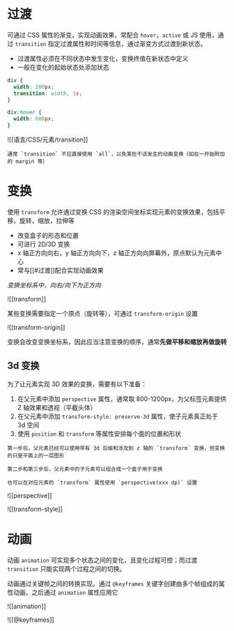 # 过渡

可通过 CSS 属性的渐变，实现动画效果，常配合 `hover`，`active` 或 JS 使用，通过 `transition` 指定过渡属性和时间等信息，通过渐变方式过渡到新状态。
- 过渡属性必须在不同状态中发生变化，变换终值在新状态中定义
- 一般在变化的起始状态处添加状态
```CSS
div {
  width: 200px;
  transition: width, 1s;
}

div:hover {
  width: 600px;
}
```

![[语言/CSS/元素/transition]]

```ad-warning
通常 `transition` 不应直接使用 `all`，以免某些不该发生的动画变换（如在一开始附加的 margin 等）
```

# 变换

使用 `transform` 允许通过变换 CSS 的渲染空间坐标实现元素的变换效果，包括平移，旋转，缩放，拉伸等
- 改变盒子的形态和位置
- 可进行 2D/3D 变换
- x 轴正方向向右，y 轴正方向向下，z 轴正方向向屏幕外，原点默认为元素中心
- 常与[[#过渡]]配合实现动画效果

*变换坐标系中，向右/向下为正方向*

![[transform]]

某些变换需要指定一个原点（旋转等），可通过 `transform-origin` 设置

![[transform-origin]]

变换会改变变换坐标系，因此应当注意变换的顺序，通常**先做平移和缩放再做旋转**

## 3d 变换

为了让元素实现 3D 效果的变换，需要有以下准备：
1. 在父元素中添加 `perspective` 属性，通常取 800-1200px，为父标签元素提供 Z 轴效果和透视（平截头体）
2. 在父元素中添加 `transform-style: preserve-3d` 属性，使子元素真正处于 3d 空间
3. 使用 `position` 和 `transform` 等属性安排每个面的位置和形状

```ad-note
第一步后，父元素已经可以使用带有 3d 后缀和涉及到 z 轴的 `transform` 变换，但变换的只是平面上的一层图形

第二步和第三步后，父元素中的子元素可以组合成一个盒子用于变换
```

```ad-tip
也可以在对应元素的 `transform` 属性使用 `perspective(xxx dp)` 设置
```

![[perspective]]

![[transform-style]]

# 动画

动画 `animation` 可实现多个状态之间的变化，且变化过程可控；而过渡 `transition` 只能实现两个过程之间的切换。

动画通过关键帧之间的转换实现。通过 `@keyframes` 关键字创建由多个帧组成的属性动画，之后通过 `animation` 属性应用它

![[animation]]

![[@keyframes]]
